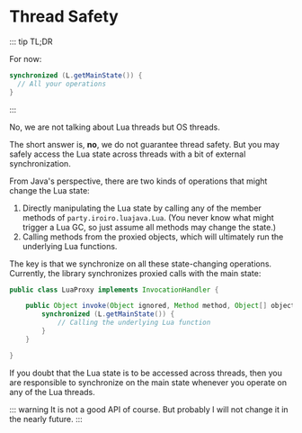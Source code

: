 # Thread Safety

::: tip TL;DR

For now:

```java
synchronized (L.getMainState()) {
  // All your operations
}
```

:::


No, we are not talking about Lua threads but OS threads.

The short answer is, **no**, we do not guarantee thread safety. But you may safely access the Lua state across threads with a bit of external synchronization.

From Java's perspective, there are two kinds of operations that might change the Lua state:

1. Directly manipulating the Lua state by calling any of the member methods of `party.iroiro.luajava.Lua`. (You never know what might trigger a Lua GC, so just assume all methods may change the state.)
2. Calling methods from the proxied objects, which will ultimately run the underlying Lua functions.

The key is that we synchronize on all these state-changing operations. Currently, the library synchronizes proxied calls with the main state:

```java
public class LuaProxy implements InvocationHandler {

    public Object invoke(Object ignored, Method method, Object[] objects) {
        synchronized (L.getMainState()) {
            // Calling the underlying Lua function
        }
    }

}
```

If you doubt that the Lua state is to be accessed across threads, then you are responsible to synchronize on the main state whenever you operate on any of the Lua threads.

::: warning
It is not a good API of course. But probably I will not change it in the nearly future.
:::
